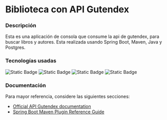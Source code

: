 # Biblioteca con API Gutendex

### Descripción 
Esta es una aplicación de consola que consume la api de gutendex, para buscar libros y autores.
Esta realizada usando Spring Boot, Maven, Java y Postgres.

### Tecnologías usadas 
![Static Badge](https://img.shields.io/badge/Technology-java-spring) 
![Static Badge](https://img.shields.io/badge/Technology-spring-boot) 
![Static Badge](https://img.shields.io/badge/Technology-postgres-sql)
![Static Badge](https://img.shields.io/badge/Technology-git-hub)


### Documentación
Para mayor referencia, considere las siguientes secciones:

* [Official API Gutendex documentation](https://gutendex.com/)
* [Spring Boot Maven Plugin Reference Guide](https://docs.spring.io/spring-boot/docs/3.3.1/maven-plugin/reference/html/)

